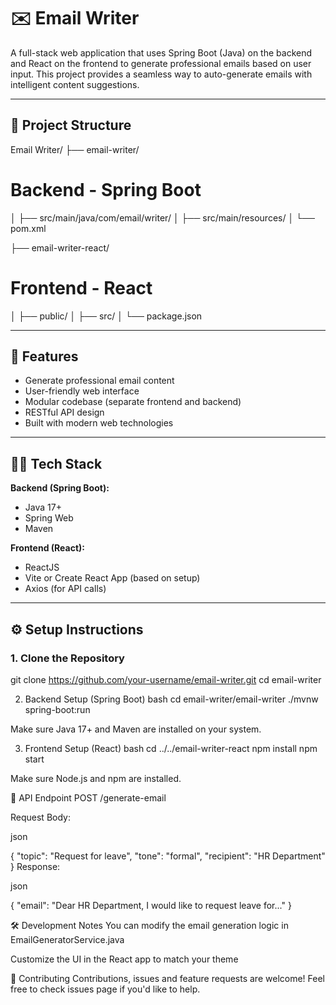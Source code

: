 # ✉️ Email Writer

A full-stack web application that uses Spring Boot (Java) on the backend and React on the frontend to generate professional emails based on user input. This project provides a seamless way to auto-generate emails with intelligent content suggestions.

---

## 📁 Project Structure

Email Writer/
├── email-writer/ 
# Backend - Spring Boot
│ ├── src/main/java/com/email/writer/
│ ├── src/main/resources/
│ └── pom.xml

├── email-writer-react/ 
# Frontend - React
│ ├── public/
│ ├── src/
│ └── package.json



---

## 🚀 Features

- Generate professional email content
- User-friendly web interface
- Modular codebase (separate frontend and backend)
- RESTful API design
- Built with modern web technologies

---

## 🧑‍💻 Tech Stack

**Backend (Spring Boot):**
- Java 17+
- Spring Web
- Maven

**Frontend (React):**
- ReactJS
- Vite or Create React App (based on setup)
- Axios (for API calls)

---

## ⚙️ Setup Instructions

### 1. Clone the Repository

git clone https://github.com/your-username/email-writer.git
cd email-writer


2. Backend Setup (Spring Boot)
bash
cd email-writer/email-writer
./mvnw spring-boot:run

Make sure Java 17+ and Maven are installed on your system.

3. Frontend Setup (React)
bash
cd ../../email-writer-react
npm install
npm start

Make sure Node.js and npm are installed.


🔌 API Endpoint
POST /generate-email

Request Body:

json

{
  "topic": "Request for leave",
  "tone": "formal",
  "recipient": "HR Department"
}
Response:

json

{
  "email": "Dear HR Department, I would like to request leave for..."
}

🛠️ Development Notes
You can modify the email generation logic in EmailGeneratorService.java

Customize the UI in the React app to match your theme

🤝 Contributing
Contributions, issues and feature requests are welcome! Feel free to check issues page if you'd like to help.
